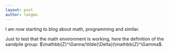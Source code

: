 ```yaml
---
layout: post
author: langmo
---
```

I am now starting to blog about math, programming and similar.

Just to test that the math environment is working, here the definition of the sandpile group: $\mathbb{Z}^\Ganna/\tilde{\Delta}(\mathbb{Z}^\Gamma$.